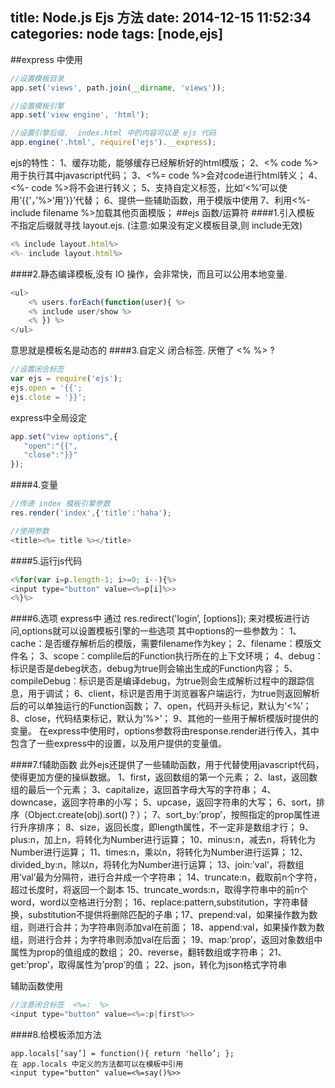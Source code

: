 title: Node.js Ejs 方法 
date: 2014-12-15 11:52:34
categories: node
tags: [node,ejs]
---
##express 中使用
```js
//设置模板目录
app.set('views', path.join(__dirname, 'views'));    

//设置模板引擎
app.set('view engine', 'html');

//设置引擎后缀.  index.html 中的内容可以是 ejs 代码
app.engine('.html', require('ejs').__express);
```
ejs的特性： 
1、缓存功能，能够缓存已经解析好的html模版；
2、<% code %>用于执行其中javascript代码；
3、<%= code %>会对code进行html转义； 
4、<%- code %>将不会进行转义； 
5、支持自定义标签，比如’<%’可以使用’{{’，’%>’用’}}’代替； 
6、提供一些辅助函数，用于模版中使用 
7、利用<%- include filename %>加载其他页面模版；
##ejs 函数/运算符
####1.引入模板 不指定后缀就寻找 layout.ejs. (注意:如果没有定义模板目录,则 include无效)
```js
<% include layout.html%>
<%- include layout.html%>
```
####2.静态编译模板,没有 IO 操作，会非常快，而且可以公用本地变量.
```js
<ul>
    <% users.forEach(function(user){ %>
    <% include user/show %>
    <% }) %>
</ul>
```
意思就是模板名是动态的
####3.自定义 闭合标签. 
厌倦了 <% %> ?
```js
//设置闭合标签
var ejs = require('ejs');  
ejs.open = '{{';  
ejs.close = '}}';  
```
express中全局设定
```js
app.set("view options",{                                                                                  
   "open":"{{",                                                                                  
   "close":"}}"
});
```
####4.变量
```js
//传递 index 模板引擎参数
res.render('index',{'title':'haha');

//使用参数
<title><%= title %></title>
```
####5.运行js代码
```js
<%for(var i=p.length-1; i>=0; i--){%>
<input type="button" value=<%=p[i]%>>
<%}%>
```
####6.选项 express中 通过 res.redirect('login’, [options]); 来对模板进行访问,options就可以设置模板引擎的一些选项 其中options的一些参数为：
1、cache：是否缓存解析后的模版，需要filename作为key； 
2、filename：模版文件名； 
3、scope：complile后的Function执行所在的上下文环境； 
4、debug：标识是否是debeg状态，debug为true则会输出生成的Function内容；
5、compileDebug：标识是否是编译debug，为true则会生成解析过程中的跟踪信息，用于调试； 
6、client，标识是否用于浏览器客户端运行，为true则返回解析后的可以单独运行的Function函数； 
7、open，代码开头标记，默认为’<%’； 
8、close，代码结束标记，默认为’%>’； 
9、其他的一些用于解析模版时提供的变量。 在express中使用时，options参数将由response.render进行传入，其中包含了一些express中的设置，以及用户提供的变量值。

####7.f辅助函数 此外ejs还提供了一些辅助函数，用于代替使用javascript代码，使得更加方便的操纵数据。
1、first，返回数组的第一个元素； 
2、last，返回数组的最后一个元素； 
3、capitalize，返回首字母大写的字符串； 
4、downcase，返回字符串的小写； 
5、upcase，返回字符串的大写； 
6、sort，排序（Object.create(obj).sort()？）；
7、sort_by:’prop’，按照指定的prop属性进行升序排序； 
8、size，返回长度，即length属性，不一定非是数组才行； 
9、plus:n，加上n，将转化为Number进行运算； 
10、minus:n，减去n，将转化为Number进行运算； 
11、times:n，乘以n，将转化为Number进行运算；
12、divided_by:n，除以n，将转化为Number进行运算； 
13、join:’val’，将数组用’val’最为分隔符，进行合并成一个字符串； 
14、truncate:n，截取前n个字符，超过长度时，将返回一个副本 
15、truncate_words:n，取得字符串中的前n个word，word以空格进行分割； 
16、replace:pattern,substitution，字符串替换，substitution不提供将删除匹配的子串；17、prepend:val，如果操作数为数组，则进行合并；为字符串则添加val在前面； 
18、append:val，如果操作数为数组，则进行合并；为字符串则添加val在后面； 
19、map:’prop’，返回对象数组中属性为prop的值组成的数组； 
20、reverse，翻转数组或字符串；
21、get:’prop’，取得属性为’prop’的值； 
22、json，转化为json格式字符串

辅助函数使用
```js
//注意闭合标签  <%=:  %>
<input type="button" value=<%=:p|first%>>
```
####8.给模板添加方法

    app.locals[‘say’] = function(){ return 'hello’; };
    在 app.locals 中定义的方法都可以在模板中引用
    <input type="button" value=<%=say()%>>

